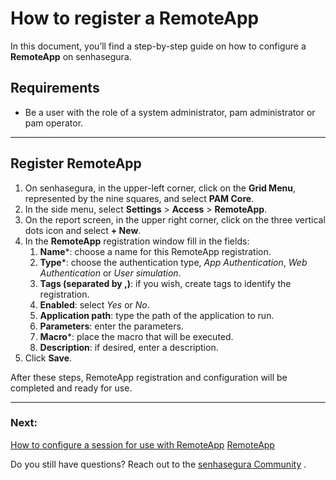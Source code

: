 # How to register a RemoteApp

In this document, you’ll find a step-by-step guide on how to configure a **RemoteApp** on senhasegura.

## Requirements

* Be a user with the role of a system administrator, pam administrator or pam operator.

---
## Register RemoteApp

1. On senhasegura, in the upper-left corner, click on the **Grid Menu**, represented by the nine squares, and select **PAM Core**.
2. In the side menu, select **Settings** > **Access** > **RemoteApp**.
3. On the report screen, in the upper right corner, click on the three vertical dots icon and select **+ New**.
4. In the **RemoteApp** registration window fill in the fields:
    1. **Name***: choose a name for this RemoteApp registration.
    2. **Type***: choose the authentication type, *App Authentication*, *Web Authentication* or *User simulation*.
    3. **Tags (separated by ,)**: if you wish, create tags to identify the registration.
    4. **Enabled**: select *Yes* or *No*.
    5. **Application path**: type the path of the application to run.
    6. **Parameters**: enter the parameters.
    7. **Macro***: place the macro that will be executed.
    8. **Description**: if desired, enter a description.
5. Click **Save**.

After these steps, RemoteApp registration and configuration will be completed and ready for use.

---
### Next:
[How to configure a session for use with RemoteApp](/v3-32/docs/pam-session-how-to-configure-a-session-for-use-with-remoteapp)
[RemoteApp](/v3-32/docs/pam-session-remoteapp)

Do you still have questions? Reach out to the [senhasegura Community](https://community.senhasegura.io/) .